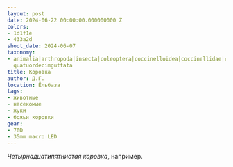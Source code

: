 ```yaml
---
layout: post
date: 2024-06-22 00:00:00.000000000 Z
colors:
- 1d1f1e
- 433a2d
shoot_date: 2024-06-07
taxonomy:
- animalia|arthropoda|insecta|coleoptera|coccinelloidea|coccinellidae|calvia|calvia
  quatuordecimguttata
title: Коровка
author: Д.Г.
location: Ёльбаза
tags:
- животные
- насекомые
- жуки
- божьи коровки
gear:
- 70D
- 35mm macro LED
---
```

_Четырнадцатипятнистая коровка_, например.

